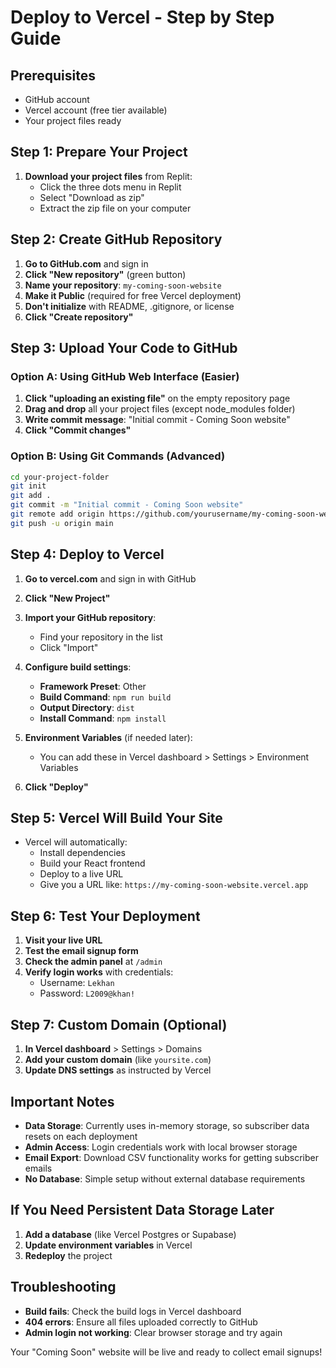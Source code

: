 # Deploy to Vercel - Step by Step Guide

## Prerequisites
- GitHub account
- Vercel account (free tier available)
- Your project files ready

## Step 1: Prepare Your Project

1. **Download your project files** from Replit:
   - Click the three dots menu in Replit
   - Select "Download as zip"
   - Extract the zip file on your computer

## Step 2: Create GitHub Repository

1. **Go to GitHub.com** and sign in
2. **Click "New repository"** (green button)
3. **Name your repository**: `my-coming-soon-website`
4. **Make it Public** (required for free Vercel deployment)
5. **Don't initialize** with README, .gitignore, or license
6. **Click "Create repository"**

## Step 3: Upload Your Code to GitHub

### Option A: Using GitHub Web Interface (Easier)
1. **Click "uploading an existing file"** on the empty repository page
2. **Drag and drop** all your project files (except node_modules folder)
3. **Write commit message**: "Initial commit - Coming Soon website"
4. **Click "Commit changes"**

### Option B: Using Git Commands (Advanced)
```bash
cd your-project-folder
git init
git add .
git commit -m "Initial commit - Coming Soon website"
git remote add origin https://github.com/yourusername/my-coming-soon-website.git
git push -u origin main
```

## Step 4: Deploy to Vercel

1. **Go to vercel.com** and sign in with GitHub
2. **Click "New Project"**
3. **Import your GitHub repository**:
   - Find your repository in the list
   - Click "Import"

4. **Configure build settings**:
   - **Framework Preset**: Other
   - **Build Command**: `npm run build`
   - **Output Directory**: `dist`
   - **Install Command**: `npm install`

5. **Environment Variables** (if needed later):
   - You can add these in Vercel dashboard > Settings > Environment Variables

6. **Click "Deploy"**

## Step 5: Vercel Will Build Your Site

- Vercel will automatically:
  - Install dependencies
  - Build your React frontend
  - Deploy to a live URL
  - Give you a URL like: `https://my-coming-soon-website.vercel.app`

## Step 6: Test Your Deployment

1. **Visit your live URL**
2. **Test the email signup form**
3. **Check the admin panel** at `/admin`
4. **Verify login works** with credentials:
   - Username: `Lekhan`
   - Password: `L2009@khan!`

## Step 7: Custom Domain (Optional)

1. **In Vercel dashboard** > Settings > Domains
2. **Add your custom domain** (like `yoursite.com`)
3. **Update DNS settings** as instructed by Vercel

## Important Notes

- **Data Storage**: Currently uses in-memory storage, so subscriber data resets on each deployment
- **Admin Access**: Login credentials work with local browser storage
- **Email Export**: Download CSV functionality works for getting subscriber emails
- **No Database**: Simple setup without external database requirements

## If You Need Persistent Data Storage Later

1. **Add a database** (like Vercel Postgres or Supabase)
2. **Update environment variables** in Vercel
3. **Redeploy** the project

## Troubleshooting

- **Build fails**: Check the build logs in Vercel dashboard
- **404 errors**: Ensure all files uploaded correctly to GitHub
- **Admin login not working**: Clear browser storage and try again

Your "Coming Soon" website will be live and ready to collect email signups!